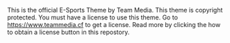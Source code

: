 This is the official E-Sports Theme by Team Media. This theme is copyright protected. You must have a license to use this theme. Go to https://www.teammedia.cf to get a license. Read more by clicking the how to obtain a license button in this repostory.
